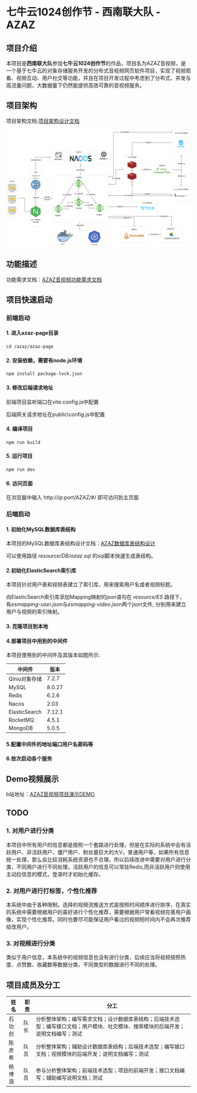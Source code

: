 # 七牛云1024创作节 - 西南联大队 - AZAZ

## 项目介绍

本项目是**西南联大队**参加**七牛云1024创作节**的作品，项目名为AZAZ音视频，是一个基于七牛云的对象存储服务开发的分布式音视频网页软件项目，实现了视频观看、视频互动、用户社交等功能，并且在项目开发过程中考虑到了分布式、并发与高流量问题，大数据量下仍然能提供高效可靠的音视频服务。

## 项目架构

项目架构文档:[项目架构设计文档](docs/AZAZ音视频项目架构文档.md)

![AZAZ音视频项目架构](resource/imgs/AZAZ系统架构图.jpg)

## 功能描述

功能需求文档：[AZAZ音视频功能需求文档](docs/AZAZ音视频功能需求文档.md)

## 项目快速启动

### 前端启动

#### 1. 进入azaz-page目录

```shell
cd /azaz/azaz-page
```

#### 2. 安装依赖，需要有node.js环境

```shell
npm install package-lock.json
```

#### 3. 修改后端请求地址
前端项目监听端口在vite.config.js中配置

后端网关请求地址在public\config.js中配置

#### 4. 编译项目

```shell
npm run build
```

#### 5. 运行项目
```shell
npm run dev
```

#### 6. 访问页面
在浏览器中输入 http://ip:port/AZAZ/#/  即可访问到主页面

### 后端启动

#### 1. 初始化MySQL数据库表结构

本项目的MySQL数据库表结构设计文档：[AZAZ数据库表结构设计](docs/AZAZ音视频数据库表结构设计文档.md)

可以使用路径 *resource/DB/azaz.sql* 的sql脚本快速生成表结构。

#### 2.初始化ElasticSearch索引库

本项目针对用户表和视频表建立了索引库，用来搜索用户名或者视频标题。

向ElasticSearch索引库添加Mapping映射的json语句在 *resource/ES* 路径下， 有*esmapping-user.json*与*esmapping-video.json*两个json文件, 分别用来建立用户与视频的索引映射。

#### 3. 克隆项目到本地

#### 4.部署项目中用到的中间件

本项目使用到的中间件及其版本如图所示:

| 中间件        | 版本   |
| ------------- | ------ |
| Qiniu对象存储 | 7.2.7  |
| MySQL         | 8.0.27 |
| Redis         | 6.2.6  |
| Nacos         | 2.03   |
| ElasticSearch | 7.12.1 |
| RocketMQ      | 4.5.1  |
| MongoDB       | 5.0.5  |

#### 5.配置中间件的地址端口用户名密码等

#### 6.依次启动各个服务

## Demo视频展示

b站地址：[AZAZ音视频项目演示DEMO](https://www.bilibili.com/video/BV1Y94y1V7FQ/?vd_source=bba7bdf72c37dd66fa65178812ffc8c4)

## TODO

### 1. 对用户进行分类

本项目中所有用户的信息都是按照一个套路进行处理，但是在实际的系统中会有活跃用户、非活跃用户、僵尸用户、粉丝量巨大的大V，普通用户等，如果所有信息统一处理，那么会比较消耗系统资源也不合理。所以后续改进中需要对用户进行分类，不同用户进行不同处理，活跃用户的信息可以常驻Redis,而非活跃用户则使用主动拉信息的模式，登录时才初始化缓存。

### 2. 对用户进行打标签，个性化推荐

本系统中由于各种限制，选择的视频流推送方式是按照时间顺序进行排序，在真实的系统中需要根据用户的喜好进行个性化推荐，需要根据用户常看视频完善用户画像，实现个性化推荐。同时也要尽可能保证用户看过的视频短时间内不会再次推荐给改用户。

### 3. 对视频进行分类

类似于用户信息，本系统中的视频信息也没有进行分类，后续应当将视频按照热度、点赞数、收藏数等数据分类，不同类型的数据进行不同的处理。


## 项目成员及分工

| 姓名   | 职责 | 分工                                                         |
| ------ | ---- | ------------------------------------------------------------ |
| 石功创 | 队长 | 分析整体架构；编写需求文档；设计数据库表结构；后端技术选型；编写接口文档；用户模块、社交模块、搜索模块的后端开发；说明文档编写；测试 |
| 陈彦希 | 队员 | 分析整体架构；辅助设计数据库表结构；后端技术选型；编写接口文档；视频模块的后端开发；说明文档编写；测试 |
| 杨博涵 | 队员 | 参与分析整体架构；前端技术选型；项目的前端开发；接口文档编写；辅助编写说明文档；测试 |

